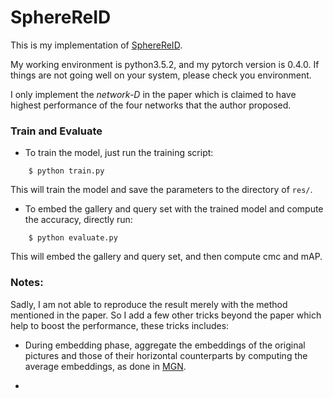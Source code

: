 # SphereReID

This is my implementation of [SphereReID](https://arxiv.org/abs/1807.00537).

My working environment is python3.5.2, and my pytorch version is 0.4.0. If things are not going well on your system, please check you environment.

I only implement the *network-D* in the paper which is claimed to have highest performance of the four networks that the author proposed. 

### Train and Evaluate
* To train the model, just run the training script:  
```
    $ python train.py
```
This will train the model and save the parameters to the directory of ```res/```.

* To embed the gallery and query set with the trained model and compute the accuracy, directly run:
```
    $ python evaluate.py
```
This will embed the gallery and query set, and then compute cmc and mAP.


### Notes: 
Sadly, I am not able to reproduce the result merely with the method mentioned in the paper.  So I add a few other tricks beyond the paper which help to boost the performance, these tricks includes:   

* During embedding phase, aggregate the embeddings of the original pictures and those of their horizontal counterparts by computing the average embeddings, as done in [MGN](https://arxiv.org/pdf/1804.01438.pdf).   

* 

